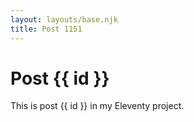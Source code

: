```yaml
---
layout: layouts/base.njk
title: Post 1151
---
```


# Post {{ id }}

This is post {{ id }} in my Eleventy project.
